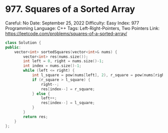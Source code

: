 # 977. Squares of a Sorted Array

Careful: No
Date: September 25, 2022
Difficulty: Easy
Index: 977
Programming Language: C++
Tags: Left-Right-Pointers, Two Pointers
Link: https://leetcode.com/problems/squares-of-a-sorted-array/

```cpp
class Solution {
public:
    vector<int> sortedSquares(vector<int>& nums) {
        vector<int> res(nums.size());
        int left = 0, right = nums.size()-1;
        int index = nums.size()-1;
        while (left <= right) {
            int l_square = pow(nums[left], 2), r_square = pow(nums[right], 2);
            if (r_square > l_square) {
                right--;
                res[index--] = r_square;
            } else {
                left++;
                res[index--] = l_square;
            }
        }
        return res;
    }
};
```
